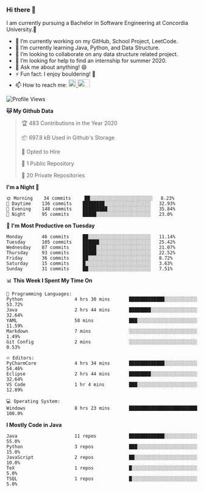 ### Hi there 👋
I am currently pursuing a Bachelor in Software Engineering at Concordia University.🏫

- 🔭 I’m currently working on my GitHub, School Project, LeetCode.
- 🌱 I’m currently learning Java, Python, and Data Structure.
- 👯 I’m looking to collaborate on any data structure related project.
- 🤔 I’m looking for help to find an internship for summer 2020.
- 💬 Ask me about anything! 😄
- ⚡ Fun fact: I enjoy bouldering! 🧗‍
- 📫 How to reach me: <a href="https://www.linkedin.com/in/siu-tong-ye/" target="_blank"> <img width="20px" width="32" src="https://cdn.jsdelivr.net/npm/simple-icons@v3/icons/linkedin.svg" /> </a> <a href="mailto:SiuTongYe@gmail.com" target="_blank"> <img height="20" width="32" src="https://cdn.jsdelivr.net/npm/simple-icons@v3/icons/gmail.svg" /> </a>

<!--START_SECTION:waka-->
![Profile Views](http://img.shields.io/badge/Profile%20Views-251-blue)

**🐱 My Github Data** 

> 🏆 483 Contributions in the Year 2020
 > 
> 📦 697.8 kB Used in Github's Storage 
 > 
> 💼 Opted to Hire
 > 
> 📜 1 Public Repository 
 > 
> 🔑 20 Private Repositories 

**I'm a Night 🦉** 

```text
🌞 Morning    34 commits     ██░░░░░░░░░░░░░░░░░░░░░░░   8.23% 
🌆 Daytime    136 commits    ████████░░░░░░░░░░░░░░░░░   32.93% 
🌃 Evening    148 commits    █████████░░░░░░░░░░░░░░░░   35.84% 
🌙 Night      95 commits     █████░░░░░░░░░░░░░░░░░░░░   23.0%

```
📅 **I'm Most Productive on Tuesday** 

```text
Monday       46 commits     ██░░░░░░░░░░░░░░░░░░░░░░░   11.14% 
Tuesday      105 commits    ██████░░░░░░░░░░░░░░░░░░░   25.42% 
Wednesday    87 commits     █████░░░░░░░░░░░░░░░░░░░░   21.07% 
Thursday     93 commits     █████░░░░░░░░░░░░░░░░░░░░   22.52% 
Friday       36 commits     ██░░░░░░░░░░░░░░░░░░░░░░░   8.72% 
Saturday     15 commits     █░░░░░░░░░░░░░░░░░░░░░░░░   3.63% 
Sunday       31 commits     ██░░░░░░░░░░░░░░░░░░░░░░░   7.51%

```


📊 **This Week I Spent My Time On** 

```text
💬 Programming Languages: 
Python                   4 hrs 30 mins       █████████████░░░░░░░░░░░░   53.72% 
Java                     2 hrs 44 mins       ████████░░░░░░░░░░░░░░░░░   32.64% 
YAML                     58 mins             ███░░░░░░░░░░░░░░░░░░░░░░   11.59% 
Markdown                 7 mins              ░░░░░░░░░░░░░░░░░░░░░░░░░   1.49% 
Git Config               2 mins              ░░░░░░░░░░░░░░░░░░░░░░░░░   0.53%

🔥 Editors: 
PyCharmCore              4 hrs 34 mins       █████████████░░░░░░░░░░░░   54.46% 
Eclipse                  2 hrs 44 mins       ████████░░░░░░░░░░░░░░░░░   32.64% 
VS Code                  1 hr 4 mins         ███░░░░░░░░░░░░░░░░░░░░░░   12.89%

💻 Operating System: 
Windows                  8 hrs 23 mins       █████████████████████████   100.0%

```

**I Mostly Code in Java** 

```text
Java                     11 repos            █████████████░░░░░░░░░░░░   55.0% 
Python                   3 repos             ███░░░░░░░░░░░░░░░░░░░░░░   15.0% 
JavaScript               2 repos             ██░░░░░░░░░░░░░░░░░░░░░░░   10.0% 
TeX                      1 repos             █░░░░░░░░░░░░░░░░░░░░░░░░   5.0% 
TSQL                     1 repos             █░░░░░░░░░░░░░░░░░░░░░░░░   5.0%

```



<!--END_SECTION:waka-->
